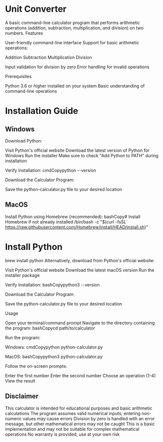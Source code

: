# Unit Converter
A basic command-line calculator program that performs arithmetic operations (addition, subtraction, multiplication, and division) on two numbers.
Features

User-friendly command-line interface
Support for basic arithmetic operations:

Addition
Subtraction
Multiplication
Division


Input validation for division by zero
Error handling for invalid operations

Prerequisites

Python 3.6 or higher installed on your system
Basic understanding of command-line operations

# Installation Guide

## Windows

Download Python:

Visit Python's official website
Download the latest version of Python for Windows
Run the installer
Make sure to check "Add Python to PATH" during installation


Verify Installation:
cmdCopypython --version

Download the Calculator Program:

Save the python-calculator.py file to your desired location



## MacOS

Install Python using Homebrew (recommended):
bashCopy# Install Homebrew if not already installed
/bin/bash -c "$(curl -fsSL https://raw.githubusercontent.com/Homebrew/install/HEAD/install.sh)"

# Install Python
brew install python
Alternatively, download from Python's official website:

Visit Python's official website
Download the latest macOS version
Run the installer package


Verify Installation:
bashCopypython3 --version

Download the Calculator Program:

Save the python-calculator.py file to your desired location



Usage

Open your terminal/command prompt
Navigate to the directory containing the program:
bashCopycd path/to/calculator

Run the program:

Windows:
cmdCopypython python-calculator.py

MacOS:
bashCopypython3 python-calculator.py



Follow the on-screen prompts:

Enter the first number
Enter the second number
Choose an operation (1-4)
View the result



## Disclaimer

This calculator is intended for educational purposes and basic arithmetic calculations
The program assumes valid numerical inputs; entering non-numeric values may cause errors
Division by zero is handled with an error message, but other mathematical errors may not be caught
This is a basic implementation and may not be suitable for complex mathematical operations
No warranty is provided, use at your own risk

